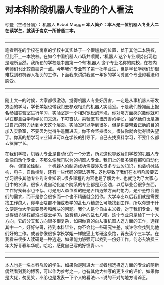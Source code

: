 ﻿# 对本科阶段机器人专业的个人看法
标签（空格分隔）： 机器人 Robot Muggle
**本人简介：本人是一位机器人专业大二在读学生，就读于南京一所普通二本。**


----------


----------


笔者所在的学校在南京的学校中其实处于一个很尴尬的位置，优于其他二本院校，但比不上一本院校。在如今中国机器人市场井喷期，‘机器人’这个专业顺势出现也是理所当然。我所在的学校是中国第一个有‘机器人’这个专业名称的院校，在校内老师们也比较自豪这一点。今年我们专业有了第一批毕业生，但是学长学姐们却很难找到和机器人相关的工作，下面我来讲讲我这一年多的学习对这个专业的看法和感受。


----------


----------


刚上大一的时候，大家都很激动，觉得机器人专业好厉害，一定是从事机器人研发方面的学习，学长学姐也带我们去参观相关的机器人实验室。于是我们蜂拥而上报名参加实验室进行学习，实验室是一个相对宽松的环境，你对哪方面感兴趣你就可以在那里自学和学长们交流。不可否认，实验室有很厉害的学长，当然他们也是通过自己的努力达到今天这个层面。实验室可以学到很多，但是你要带着正确的目的加入实验室，不要因为觉得牛逼而进去，你不会坚持很久，很快你就会觉得很失望了。你真的想学习专业知识可以在学长的引导下，自己去找资料学习，不要什么都去依靠学长。

在我们学校，机器人专业是自动化的一个分支，所以这也导致我们学校的机器人专业像自动化专业，不那么像我们以为的机器人专业。我们上的很多课程都和自动化一样，偏理论控制。一个机器人的制造成功需要涉及很多专业的知识，包括机械结构，电子，自动控制，还有一些代码的算法等等...这也导致了我们在本科阶段要去学习很多其他专业的专业知识...很多课程的内容也是了解为主...也就沦为了大家心目中的水课。很多人说自动化这个院系的专业都是万金油，以后毕业会很多东西，工作好找薪水也不低。可是用人单位看的是是否精通某方面的能力，是不是符合他们的需求，而不是你会很多而一个也不精通就会招你。大学毕业以后我们就是需要找工作的人，你毕业啥都不懂或者学的乱七八糟怎么可能找到工作，所以你想干什么便是你大学需要思考和解决的问题。我个人是个自由主义者，对于我们专业，我觉得很多课程都没必要去学习，浪费精力学的乱七八糟。这个专业只是给了一个大方向，它的分支和方向很多很复杂，如果你真的向从事机器人这方面的工作，选择其中一个，好好钻研，待到本科毕业，你不会比一些研究生差，或许你会找到比他们好的工作。或者你像很多学长学姐一样被逼上考研这条路，再去读个三年学。在我看来很多人读研是一种逃避，如果能力够强可以找到一份好工作，何必去浪费三年大好青春年华呢。哈哈，感觉自己写的好愤青~~~


----------


----------


本人也是一名本科阶段的学生，如果你是刚进大一或者想选择这方面的专业的萌新偶然看到我的博客，可以作为参考之一，也有其他大神写的更专业的评价。如果你是大佬，勿见笑，小弟也是发表一下个人的看法~~~说的不对的地方请斧正。


    
    







